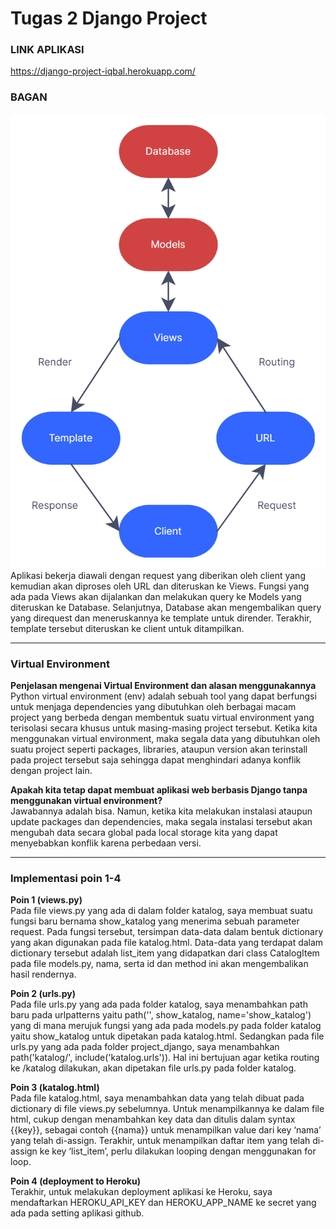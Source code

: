 # Tugas 2 Django Project
### LINK APLIKASI
https://django-project-iqbal.herokuapp.com/

### BAGAN
![Bagan](/static/Flowchart.jpg) 
<br>
Aplikasi bekerja diawali dengan request yang diberikan oleh client yang kemudian akan diproses oleh URL dan diteruskan ke Views. Fungsi yang ada pada Views akan dijalankan dan melakukan query ke Models yang diteruskan ke Database. Selanjutnya, Database akan mengembalikan query yang direquest dan meneruskannya ke template untuk dirender. Terakhir, template tersebut diteruskan ke client untuk ditampilkan.
<br>
<hr>

### Virtual Environment
**Penjelasan mengenai Virtual Environment dan alasan menggunakannya** 
<br>
Python virtual environment (env) adalah sebuah tool yang dapat berfungsi untuk menjaga dependencies yang dibutuhkan oleh berbagai macam project yang berbeda dengan membentuk suatu virtual environment yang terisolasi secara khusus untuk masing-masing project tersebut. Ketika kita menggunakan virtual environment, maka segala data yang dibutuhkan oleh suatu project seperti packages, libraries, ataupun version akan terinstall pada project tersebut saja sehingga dapat menghindari adanya konflik dengan project lain.

**Apakah kita tetap dapat membuat aplikasi web berbasis Django tanpa menggunakan virtual environment?**
<br>
Jawabannya adalah bisa. Namun, ketika kita melakukan instalasi ataupun update packages dan dependencies, maka segala instalasi tersebut akan mengubah data secara global pada local storage kita yang dapat menyebabkan konflik karena perbedaan versi.
<hr>

### Implementasi poin 1-4
**Poin 1 (views.py)**
<br>
Pada file views.py yang ada di dalam folder katalog, saya membuat suatu fungsi baru bernama show_katalog yang menerima sebuah parameter request. Pada fungsi tersebut, tersimpan data-data dalam bentuk dictionary yang akan digunakan pada file katalog.html. Data-data yang terdapat dalam dictionary tersebut adalah list_item yang didapatkan dari class CatalogItem pada file models.py, nama, serta id dan method ini akan mengembalikan hasil rendernya.
<br>

**Poin 2 (urls.py)**
<br>
Pada file urls.py yang ada pada folder katalog, saya menambahkan path baru pada urlpatterns yaitu path('', show_katalog, name='show_katalog') yang di mana merujuk fungsi yang ada pada models.py pada folder katalog yaitu show_katalog untuk dipetakan pada katalog.html. Sedangkan pada file urls.py yang ada pada folder project_django, saya menambahkan path('katalog/', include('katalog.urls')). Hal ini bertujuan agar ketika routing ke /katalog dilakukan, akan dipetakan file urls.py pada folder katalog.
<br>

**Poin 3 (katalog.html)**
<br>
Pada file katalog.html, saya menambahkan data yang telah dibuat pada dictionary di file views.py sebelumnya. Untuk menampilkannya ke dalam file html, cukup dengan menambahkan key data dan ditulis dalam syntax {{key}}, sebagai contoh {{nama}} untuk menampilkan value dari key ‘nama’ yang telah di-assign. Terakhir, untuk menampilkan daftar item yang telah di-assign ke key ‘list_item’, perlu dilakukan looping dengan menggunakan for loop.
<br>

**Poin 4 (deployment to Heroku)**
<br>
Terakhir, untuk melakukan deployment aplikasi ke Heroku, saya mendaftarkan HEROKU_API_KEY dan HEROKU_APP_NAME ke secret yang ada pada setting aplikasi github.